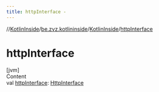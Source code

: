 ```yaml
---
title: httpInterface -
---
```

//[KotlinInside](../../index.md)/[be.zvz.kotlininside](../index.md)/[KotlinInside](index.md)/[httpInterface](http-interface.md)



# httpInterface  
[jvm]  
Content  
val [httpInterface](http-interface.md): [HttpInterface](../../be.zvz.kotlininside.http/-http-interface/index.md)  



